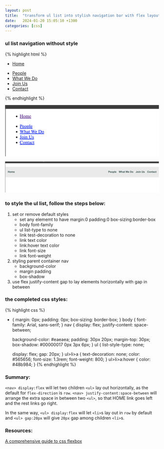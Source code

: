 ```yaml
---
layout: post
title:  "transform ul list into stylish navigation bar with flex layout"
date:   2024-01-20 15:05:10 +1300
categories: [css]
---
```

### ul list navigation without style
{% highlight html %}
<!DOCTYPE html>
<html>
<head>
    <meta charset="UTF-8">
    <title>A Stylish Site</title>
    <style>
        /* add css here  */
    </style>
</head>
<body>
    <nav>
        <ul>
            <li><a href="#">Home</a></li>
        </ul>
        <ul>
            <li><a href="#">People</a></li>
            <li><a href="#">What We Do</a></li>
            <li><a href="#">Join Us</a></li>
            <li><a href="#">Contact</a></li>
        </ul>
    </nav>
</body>
</html>
{% endhighlight %}

![ul list navigation](/assets/flex-navigation/original-ul-navigation.png)

![flex styled navigation](/assets/flex-navigation/flex-styled-navigation.png)

### to style the ul list, follow the steps below:

1. set or remove default styles
    - set any elememt to have margin:0 padding:0 box-sizing:border-box
    - body font-family
    - ul list-type to none
    - link test-decoration to none
    - link text color
    - link:hover text color
    - link font-size
    - link font-weight
2. styling parent container nav
    - background-color
    - margin padding
    - box-shadow
3. use flex justify-content gap to lay elements horizontally with gap in between

### the completed css styles:

{% highlight css %}
* {
    margin: 0px;
    padding: 0px;
    box-sizing: border-box;
}
body {
    font-family: Arial, sans-serif;
}
nav {
    display: flex;
    justify-content: space-between;

    background-color: #eaeaea;
    padding: 30px 20px;
    margin-top: 30px;
    box-shadow: #00000017 0px 3px 6px;
}
ul {
    list-style-type: none;

    display: flex;
    gap: 20px;
}
ul>li>a {
    text-decoration: none;
    color: #565656;
    font-size: 1.3rem;
    font-weight: 800;
}
ul>li>a:hover {
    color: #48b984;
}
{% endhighlight %}

### Summary:
`<nav> display:flex` will let two children `<ul>` lay out horizontally, as the default for `flex-direction` is `row`. `<nav> justify-content:space-between` will arrange the extra space in between two `<ul>`, so that HOME link goes left and the rest links go right.

In the same way, `<ul> display:flex` will let `<li>`s lay out in `row` by default and `<ul> gap:20px` will give `20px` gap among children `<li>`s.


### Resources:

[A comprehensive guide to css flexbox](https://medium.com/@roy-chng/a-comprehensive-guide-to-css-flexbox-with-real-world-examples-d41c6bb9129d)